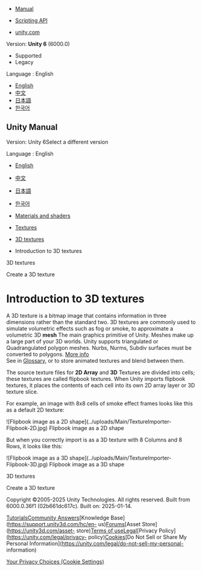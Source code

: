 [](https://docs.unity3d.com)

  * [Manual](../Manual/index.html)
  * [Scripting API](../ScriptReference/index.html)

  * [unity.com](https://unity.com/)

Version: **Unity 6** (6000.0)

  * Supported
  * Legacy

Language : English

  * [English](/Manual/class-Texture3D-introduction.html)
  * [中文](/cn/current/Manual/class-Texture3D-introduction.html)
  * [日本語](/ja/current/Manual/class-Texture3D-introduction.html)
  * [한국어](/kr/current/Manual/class-Texture3D-introduction.html)

[](https://docs.unity3d.com)

## Unity Manual

Version: Unity 6Select a different version

Language : English

  * [English](/Manual/class-Texture3D-introduction.html)
  * [中文](/cn/current/Manual/class-Texture3D-introduction.html)
  * [日本語](/ja/current/Manual/class-Texture3D-introduction.html)
  * [한국어](/kr/current/Manual/class-Texture3D-introduction.html)

  * [Materials and shaders](materials-and-shaders.html)
  * [Textures](Textures-landing.html)
  * [3D textures](class-Texture3D.html)
  * Introduction to 3D textures

[](class-Texture3D.html)

3D textures

[](class-Texture3D-import.html)

Create a 3D texture

# Introduction to 3D textures

A 3D texture is a bitmap image that contains information in three dimensions
rather than the standard two. 3D textures are commonly used to simulate
volumetric effects such as fog or smoke, to approximate a volumetric 3D
**mesh** The main graphics primitive of Unity. Meshes make up a large part of
your 3D worlds. Unity supports triangulated or Quadrangulated polygon meshes.
Nurbs, Nurms, Subdiv surfaces must be converted to polygons. [More
info](mesh.html)  
See in [Glossary](Glossary.html#Mesh), or to store animated textures and blend
between them.

The source texture files for **2D Array** and **3D** Textures are divided into
cells; these textures are called flipbook textures. When Unity imports
flipbook textures, it places the contents of each cell into its own 2D array
layer or 3D texture slice.

For example, an image with 8x8 cells of smoke effect frames looks like this as
a default 2D texture:

![Flipbook image as a 2D shape](../uploads/Main/TextureImporter-
Flipbook-2D.jpg) Flipbook image as a 2D shape

But when you correctly import is as a 3D texture with 8 Columns and 8 Rows, it
looks like this:

![Flipbook image as a 3D shape](../uploads/Main/TextureImporter-
Flipbook-3D.jpg) Flipbook image as a 3D shape

[](class-Texture3D.html)

3D textures

[](class-Texture3D-import.html)

Create a 3D texture

Copyright ©2005-2025 Unity Technologies. All rights reserved. Built from
6000.0.36f1 (02b661dc617c). Built on: 2025-01-14.

[Tutorials](https://learn.unity.com/)[Community
Answers](https://answers.unity3d.com)[Knowledge
Base](https://support.unity3d.com/hc/en-
us)[Forums](https://forum.unity3d.com)[Asset Store](https://unity3d.com/asset-
store)[Terms of
use](https://docs.unity3d.com/Manual/TermsOfUse.html)[Legal](https://unity.com/legal)[Privacy
Policy](https://unity.com/legal/privacy-
policy)[Cookies](https://unity.com/legal/cookie-policy)[Do Not Sell or Share
My Personal Information](https://unity.com/legal/do-not-sell-my-personal-
information)

[Your Privacy Choices (Cookie Settings)](javascript:void\(0\);)

